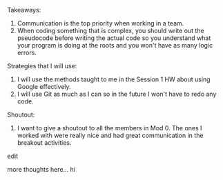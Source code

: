 Takeaways:
1. Communication is the top priority when working in a team.
2. When coding something that is complex, you should write out the pseudocode
before writing the actual code so you understand what your program is doing at
the roots and you won't have as many logic errors.

Strategies that I will use:
1. I will use the methods taught to me in the Session 1 HW about using Google
effectively.
2. I will use Git as much as I can so in the future I won't have to redo any code.

Shoutout:
1. I want to give a shoutout to all the members in Mod 0. The ones I worked with
were really nice and had great communication in the breakout activities.


edit

more thoughts here... hi
